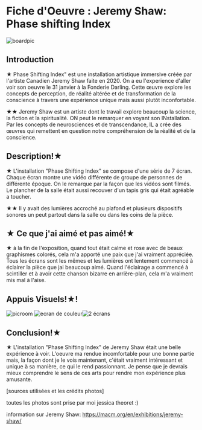 
# Fiche d'Oeuvre : Jeremy Shaw: Phase shifting Index
![boardpic](https://github.com/aethsmq/H24_V11_inspirations_theoret/assets/142919220/f134d75d-ea40-417b-8a24-9bb4d4e8d056)

## Introduction

★ Phase Shifting Index" est une installation artistique immersive créée par l'artiste Canadien Jeremy Shaw faite en 2020. On a eu l'experience d'aller voir son oeuvre le 31 janvier à la Fonderie Darling. Cette œuvre explore les concepts de perception, de réalité altérée et de transformation de la conscience à travers une expérience unique mais aussi plutôt inconfortable.

★★ Jeremy Shaw est un artiste dont le travail explore beaucoup la science, la fiction et la spiritualité. ON peut le remarquer en voyant son INstallation. Par les concepts de neurosciences et de transcendance, IL a crée des œuvres qui remettent en question notre compréhension de la réalité et de la conscience. 


## **Description!★**

★ L'installation "Phase Shifting Index" se compose d'une série de 7 écran. Chaque écran montre une vidéo différente de groupe de personnes de différente époque. On le remarque par la façon que les vidéos sont filmés. Le plancher de la salle était aussi recouver d'un tapis gris qui était agréable a toucher.

★★ Il y avait des lumières accroché au plafond et plusieurs dispositifs sonores un peut partout dans la salle ou dans les coins de la pièce. 


## **★ Ce que j'ai aimé et pas aimé!★**

★ à la fin de l'exposition, quand tout était calme et rose avec de beaux graphismes colorés, cela m'a apporté une paix que j'ai vraiment appréciée. Tous les écrans sont les mêmes et les lumières ont lentement commencé à éclairer la pièce que jai beaucoup aimé. Quand l'éclairage a commencé à scintiller et à avoir cette chanson bizarre en arrière-plan, cela m'a vraiment mis mal à l'aise.


## Appuis Visuels!★!
![picroom](https://github.com/aethsmq/H24_V11_inspirations_theoret/assets/142919220/c3e1005b-78c9-484a-8442-7c4bf72c8418)
![ecran de couleur](https://github.com/aethsmq/H24_V11_inspirations_theoret/assets/142919220/5e82c068-5479-4fda-9391-acbac5609721)![2 écrans](https://github.com/aethsmq/H24_V11_inspirations_theoret/assets/142919220/c8ba874d-ea16-43d3-8989-5c5748ca77d8)



## **Conclusion!★**

★ L'installation "Phase Shifting Index" de Jeremy Shaw était une belle expérience à voir. L'oeuvre ma rendue incomfortable pour une bonne partie mais, la façon dont je le vois maintenant, c'était vraiment intéressant et unique à sa manière, ce qui le rend passionnant. Je pense que je devrais mieux comprendre le sens de ces arts pour rendre mon expérience plus amusante.

[sources utilisées et les crédits photos]

toutes les photos sont prise par moi jessica theoret :)

information sur Jeremy Shaw: https://macm.org/en/exhibitions/jeremy-shaw/ 

